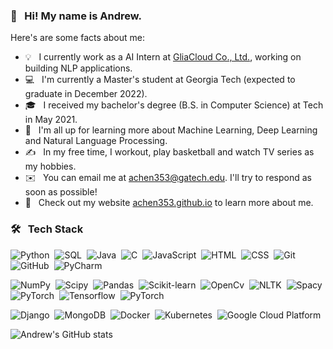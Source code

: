 ### 👋 &nbsp; Hi! My name is Andrew.

Here's are some facts about me:

- 💡 &nbsp; I currently work as a AI Intern at [GliaCloud Co., Ltd.](https://www.gliacloud.com/zh-hant/), working on building NLP applications.
- 💻 &nbsp; I'm currently a Master's student at Georgia Tech (expected to graduate in December 2022).
- 🎓 &nbsp; I received my bachelor's degree (B.S. in Computer Science) at Tech in May 2021.
- 🌱 &nbsp; I'm all up for learning more about Machine Learning, Deep Learning and Natural Language Processing.
- ✍️ &nbsp; In my free time, I workout, play basketball and watch TV series as my hobbies.
- ✉️ &nbsp; You can email me at achen353@gatech.edu. I'll try to respond as soon as possible!
- 📄 &nbsp; Check out my website [achen353.github.io](https://achen353.github.io/) to learn more about me.

### 🛠 &nbsp; Tech Stack

![Python](https://img.shields.io/badge/-Python-05122A?style=flat&logo=python)&nbsp;
![SQL](https://img.shields.io/badge/-SQL-05122A?style=flat&logo=mysql)&nbsp;
![Java](https://img.shields.io/badge/-Java-05122A?style=flat&logo=Java)&nbsp;
![C](https://img.shields.io/badge/-C-05122A?style=flat&logo=C)&nbsp;
![JavaScript](https://img.shields.io/badge/-JavaScript-05122A?style=flat&logo=javascript)&nbsp;
![HTML](https://img.shields.io/badge/-HTML-05122A?style=flat&logo=HTML5)&nbsp;
![CSS](https://img.shields.io/badge/-CSS-05122A?style=flat&logo=CSS3)&nbsp;
![Git](https://img.shields.io/badge/-Git-05122A?style=flat&logo=git)&nbsp;
![GitHub](https://img.shields.io/badge/-GitHub-05122A?style=flat&logo=github)&nbsp;
![PyCharm](https://img.shields.io/badge/-PyCharm-05122A?style=flat&logo=pycharm)&nbsp;

![NumPy](https://img.shields.io/badge/-Numpy-05122A?&style=flat&logo=numpy)&nbsp;
![Scipy](https://img.shields.io/badge/-Scipy-05122A?&style=flat&logo=scipy)&nbsp;
![Pandas](https://img.shields.io/badge/-Pandas-05122A?&style=flat&logo=pandas)&nbsp;
![Scikit-learn](https://img.shields.io/badge/-scikit--learn-05122A?&style=flat&logo=scikit-learn)&nbsp;
![OpenCv](https://img.shields.io/badge/-OpenCV-05122A?&style=flat&logo=openCV)&nbsp;
![NLTK](https://img.shields.io/badge/-NLTK-05122A?&style=flat&logo=NLTK)&nbsp;
![Spacy](https://img.shields.io/badge/-Spacy-05122A?&style=flat&logo=spacy)&nbsp;
![PyTorch](https://img.shields.io/badge/-PyTorch-05122A?&style=flat&logo=pytorch)&nbsp;
![Tensorflow](https://img.shields.io/badge/-Tensorflow-05122A?&style=flat&logo=tensorflow)&nbsp;
![PyTorch](https://img.shields.io/badge/-Keras-05122A?&style=flat&logo=keras)&nbsp;

![Django](https://img.shields.io/badge/-Django-05122A?style=flat&logo=django)&nbsp;
![MongoDB](https://img.shields.io/badge/-MongoDB-05122A?style=flat&logo=MongoDB)&nbsp;
![Docker](https://img.shields.io/badge/-Docker-05122A?style=flat&logo=docker)&nbsp;
![Kubernetes](https://img.shields.io/badge/-Kubernetes-05122A?style=flat&logo=kubernetes)&nbsp;
![Google Cloud Platform](https://img.shields.io/badge/-Google%20Cloud%20Platform-05122A?style=flat&logo=google-cloud-platform)&nbsp;

![Andrew's GitHub stats](https://github-readme-stats.vercel.app/api?username=achen353&count_private=true&theme=merko)

